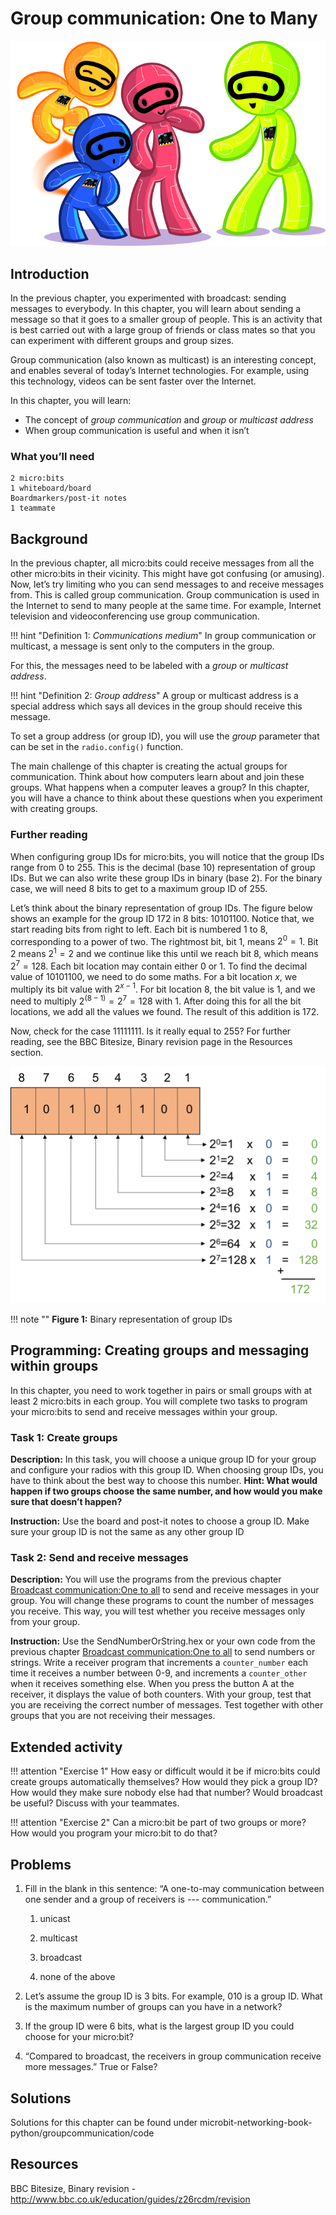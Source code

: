 Group communication: One to Many
================================

![Chapter 3 image](chapter3.png)

Introduction
------------

In the previous chapter, you experimented with broadcast: sending messages to everybody. In this chapter, you will learn about sending a
message so that it goes to a smaller group of people. This is an activity that is best carried out with a large group of friends or class
mates so that you can experiment with different groups and group sizes.

Group communication (also known as multicast) is an interesting concept,
and enables several of today’s Internet technologies. For
example, using this technology,  videos can be sent faster over the
Internet. 

In this chapter, you will learn:

- The concept of *group communication* and *group* or *multicast
    address*
- When group communication is useful and when it isn’t

### What you’ll need

    2 micro:bits
    1 whiteboard/board
    Boardmarkers/post-it notes
    1 teammate

Background
----------

In the previous chapter, all micro:bits could receive messages from all the
other micro:bits in their vicinity. This might have got confusing (or amusing). Now,
let’s try limiting who you can send messages to and receive messages
from. This is called group communication. Group communication is used in
the Internet to send to many people at the same time. For example,
Internet television and videoconferencing use group communication.

!!! hint "Definition 1: _Communications medium_"
	In group communication or multicast, a message
	is sent only to the computers in the group.

For this, the messages need to be labeled with a *group* or *multicast
address*.

!!! hint "Definition 2: _Group address_"
	A group or multicast address is a special address
	which says all devices in the group should receive this message.

To set a group address (or group ID), you will use
the *group* parameter that can be set  in the `radio.config()`
function.

The main challenge of this chapter is creating the actual groups for communication. Think about how computers learn about and join these groups.
What happens when a computer leaves a group? In this chapter, you will have a chance to think about these questions when you experiment with creating groups.

### **Further reading**

When configuring group IDs for micro:bits, you will notice that the group IDs range from 0 to 255. This is the decimal (base 10) representation of group IDs. But we can also write these group IDs in binary (base 2). For the binary case, we will need 8 bits to get to a maximum group ID of 255.

Let’s think about the binary representation of group IDs.
The figure below shows an example for the group ID 172 in 8 bits: 10101100. Notice that, we start reading bits from right to left. Each bit is numbered 1 to 8, corresponding to a power of two. The
rightmost bit, bit 1, means $2^0 = 1$.
Bit 2 means $2^1 = 2$ and we
continue like this until we reach bit 8, which means $2^7 = 128$. Each
bit location may contain either 0 or 1. To find the decimal value of
10101100, we need to do some maths.
For a bit location $x$, we multiply its
bit value with $2^{x-1}$. For bit
location 8, the bit value is 1, and we need to multiply $2^(8-1) =2^7=128$ with 1.
After doing this for all the bit locations, we add all the values we found.
The result of this addition is 172.

Now, check for the case 11111111. Is
it really equal to 255? For further reading, see the BBC Bitesize,
Binary revision page in the Resources section.

![Binary representation of group IDs.](BinaryAddress.png)

!!! note ""
	**Figure 1:** Binary representation of group IDs

Programming: Creating groups and messaging within groups
--------------------------------------------------------

In this chapter, you need to work together in pairs or small groups with at least 2 micro:bits in each group. You will complete two tasks to
program your micro:bits to send and receive messages within your group.

### Task 1: Create groups

**Description:** In this task, you will choose a unique group ID for
your group and configure your radios with this group ID. When
choosing group IDs, you have to think about the best way to choose
this number. **Hint: What would happen if two groups choose the same
number, and how would you make sure that doesn’t happen?**

**Instruction:** Use the board and post-it notes to choose a group
ID. Make sure your group ID is not the same as any other group ID

### Task 2: Send and receive messages

**Description:** You will use the programs from the previous chapter [Broadcast communication:One to all](../broadcast/broadcast.md) to
send and receive messages in your group. You will change these programs
to count the number of messages you receive. This way, you will test
whether you receive messages only from your group.

**Instruction:** Use the SendNumberOrString.hex or your own code from
the previous chapter [Broadcast communication:One to all](../broadcast/broadcast.md) to send numbers or strings. Write a receiver program
that increments a `counter_number` each time it receives a number between 0-9, and increments a `counter_other` when it receives something else. When you press
the button A at the receiver, it displays the value of both counters. With
your group, test that you are receiving the correct number of messages.
Test together with other groups that you are not receiving their
messages.

Extended activity
-----------------

!!! attention "Exercise 1"
	How easy or difficult would it be if micro:bits could create groups automatically themselves? How would they pick a group ID? How would they make sure nobody else had that number? Would broadcast be useful? Discuss with your teammates.

!!! attention "Exercise 2"
	Can a micro:bit be part of two groups or more? How would you program your micro:bit to do that?

Problems
--------

1. Fill in the blank in this sentence: “A one-to-may communication between one sender and a group of receivers is *---* communication.”

    1. unicast

    2. multicast

    3. broadcast

    4. none of the above

2. Let’s assume the group ID is 3 bits. For example, 010 is a group ID. What is the maximum number of groups can you have in a network?

3. If the group ID were 6 bits,  what is the largest group ID you could choose for your micro:bit?

4. “Compared to broadcast, the receivers in group communication receive more messages.” True or False?

Solutions
---------

Solutions for this chapter can be found under microbit-networking-book-python/groupcommunication/code

Resources
---------

BBC Bitesize, Binary revision -
<http://www.bbc.co.uk/education/guides/z26rcdm/revision>
